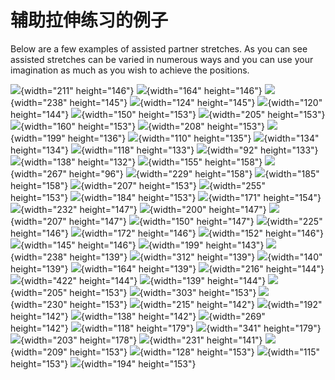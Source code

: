 # 辅助拉伸练习的例子

Below are a few examples of assisted partner stretches. As you can see
assisted stretches can be varied in numerous ways and you can use your
imagination as much as you wish to achieve the positions.

<div class="img-group">

![](/images/partnbb01.jpg){width="211" height="146"}
![](/images/partnbb02.jpg){width="164" height="146"}
![](/images/partnbb03.jpg){width="238" height="145"}
![](/images/partnbb04.jpg){width="124" height="145"}
![](/images/partnfb01.jpg){width="120" height="144"}
![](/images/partnfb02.jpg){width="150" height="153"}
![](/images/partnfb03.jpg){width="205" height="153"}
![](/images/partnfb04.jpg){width="160" height="153"}
![](/images/partnfb05.jpg){width="208" height="153"}
![](/images/partnfb06.jpg){width="199" height="136"}
![](/images/partnfb07.jpg){width="110" height="135"}
![](/images/partnfb08.jpg){width="134" height="134"}
![](/images/partnfb09.jpg){width="118" height="133"}
![](/images/partnfb10.jpg){width="92" height="133"}
![](/images/partnlot01.jpg){width="138" height="132"}
![](/images/partnlot02.jpg){width="155" height="158"}
![](/images/partnvar01.jpg){width="267" height="96"}
![](/images/asstb1.jpg){width="229" height="158"}
![](/images/asstb2.jpg){width="185" height="158"}
![](/images/asstb3.jpg){width="207" height="153"}
![](/images/asstb4.jpg){width="255" height="153"}
![](/images/asstb6.jpg){width="184" height="153"}
![](/images/asstos1.jpg){width="171" height="154"}
![](/images/bb-ass-01.JPG){width="232" height="147"}
![](/images/dresd_11.jpg){width="200" height="147"}
![](/images/fb3.jpg){width="207" height="147"}
![](/images/fb-ass-01.JPG){width="150" height="147"}
![](/images/fb-ass-101.JPG){width="225" height="146"}
![](/images/fb-over-ass-01.jpg){width="172" height="146"}
![](/images/fb-over-ass-02.jpg){width="152" height="146"}
![](/images/fb-over-ass-04.jpg){width="145" height="146"}
![](/images/fb-over-ass-05.jpg){width="199" height="143"}
![](/images/flex2.jpg){width="238" height="139"}
![](/images/fs-ass-03.jpg){width="312" height="139"}
![](/images/fs-os-ass-01.jpg){width="140" height="139"}
![](/images/fs-os-ass-02.jpg){width="164" height="139"}
![](/images/Image412.jpg){width="216" height="144"}
![](/images/Image460.jpg){width="422" height="144"}
![](/images/Image462.jpg){width="139" height="144"}
![](/images/Image465.jpg){width="205" height="153"}
![](/images/Image468.jpg){width="303" height="153"}
![](/images/Image476.jpg){width="230" height="153"}
![](/images/Image490.jpg){width="215" height="142"}
![](/images/marywerks.jpg){width="192" height="142"}
![](/images/ostr-ass-101.jpg){width="138" height="142"}
![](/images/oth-ass-01.jpg){width="269" height="142"}
![](/images/split-over-ass-100.jpg){width="118" height="179"}
![](/images/splpr2.jpg){width="341" height="179"}
![](/images/ss-ass-09.jpg){width="203" height="178"}
![](/images/ss-os-ass-03.jpg){width="231" height="141"}
![](/images/strprep-ass-100.jpg){width="209" height="153"}
![](/images/tw-ass-04.jpg){width="128" height="153"}
![](/images/Ula10.jpg){width="115" height="153"}
![](/images/Ula15.jpg){width="194" height="153"}

</div>